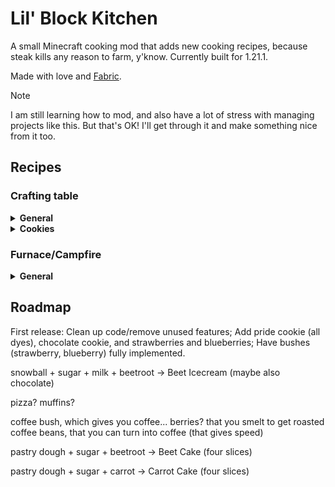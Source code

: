 # Lil' Block Kitchen

A small Minecraft cooking mod that adds new cooking recipes, because steak kills any reason to farm, y'know. Currently built for 1.21.1.

Made with love and [Fabric](https://fabricmc.net/wiki/tutorial:start).

> [!NOTE]  
> I am still learning how to mod, and also have a lot of stress with managing projects like this. But that's OK! I'll get through it and make something nice from it too.

## Recipes

### Crafting table

<details>
<summary><strong>General</strong></summary>

| Ingredients                     | Result        |
|---------------------------------|---------------|
| Wheat x3                        | Dough         |
| Wheat x3, Egg, Sugar            | Pastry Dough  |
| Milk Bucket, Sugar, Cocoa Beans | Chocolate     |
| Egg, Chocolate                  | Chocolate Egg |

</details>

<details>
<summary><strong>Cookies</strong></summary>

| Ingredients                     | Result                |
|---------------------------------|-----------------------|
| Plain Cookie, Sugar, Red Dye    | Candy Cane Cookie     |
| Plain Cookie, Sugar, Green Dye  | Christmas Tree Cookie |
| Plain Cookie, Sugar, Lime Dye   | Creeper Cookie        |
| Plain Cookie, Sugar, White Dye  | Egg Cookie            |
| Plain Cookie, Sugar, Orange Dye | Pumpkin Cookie        |
| Plain Cookie, Sugar, Yellow Dye | Star Cookie           |
| Plain Cookie, Sugar, Cyan Dye   | Sword Cookie          |

</details>

### Furnace/Campfire

<details>
<summary><strong>General</strong></summary>

| Input        | Result       |
|--------------|--------------|
| Dough        | Bread        |
| Pastry Dough | Plain Cookie |

</details>

## Roadmap

First release: Clean up code/remove unused features; Add pride cookie (all dyes), chocolate cookie, and strawberries and blueberries; Have bushes (strawberry, blueberry) fully implemented.

snowball + sugar + milk + beetroot -> Beet Icecream (maybe also chocolate)

pizza? muffins?

coffee bush, which gives you coffee... berries? that you smelt to get roasted coffee beans, that you can turn into coffee (that gives speed)

pastry dough + sugar + beetroot -> Beet Cake (four slices)

pastry dough + sugar + carrot -> Carrot Cake (four slices)
